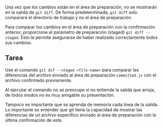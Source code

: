Una vez que los cambios están en el área de preparación, no se mostrarán en la salida de `git diff`. De forma predeterminada, `git diff` solo comparará el directorio de trabajo y no el área de preparación.

Para comparar los cambios en el área de preparación con la confirmación anterior, proporcione el parámetro de preparación (staged) `git diff --staged`. Esto le permite asegurarse de haber realizado correctamente todos sus cambios.

## Tarea

Use el comando `git dif --staged <file-name>` para comparar las diferencias del archivo envíado al área de preparación `committed.js` con el archivo confirmado previamente.

Al ejecutar el comando no se preocupe si no entiende la salida que arroja, de todos modos no es muy amigable su presentación. 

Tampoco es importante que se aprenda de memoria cada linea de la salida. Lo importante es entender que git tiene la capacidad de mostrar las diferencias de un archivo específico enviado al área de preparación con la última confirmación de este.